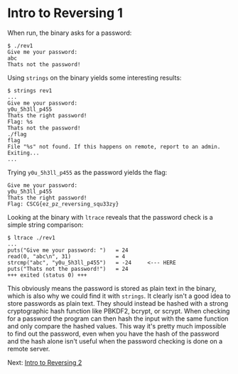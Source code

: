 # Intro to Reversing 1

When run, the binary asks for a password:
```
$ ./rev1
Give me your password:
abc
Thats not the password!
```

Using `strings` on the binary yields some interesting results:

```
$ strings rev1
...
Give me your password:
y0u_5h3ll_p455
Thats the right password!
Flag: %s
Thats not the password!
./flag
flag
File "%s" not found. If this happens on remote, report to an admin. Exiting...
...
```

Trying `y0u_5h3ll_p455` as the password yields the flag:
```
Give me your password:
y0u_5h3ll_p455
Thats the right password!
Flag: CSCG{ez_pz_reversing_squ33zy}
```

Looking at the binary with `ltrace` reveals that the password check is a simple string comparison:

```
$ ltrace ./rev1
...
puts("Give me your password: ")   = 24
read(0, "abc\n", 31)              = 4
strcmp("abc", "y0u_5h3ll_p455")   = -24     <--- HERE
puts("Thats not the password!")   = 24
+++ exited (status 0) +++
```

This obviously means the password is stored as plain text in the binary, which is also why we could find it with `strings`.
It clearly isn't a good idea to store passwords as plain text.
They should instead be hashed with a strong cryptographic hash function like PBKDF2, bcrypt, or scrypt.
When checking for a password the program can then hash the input with the same function and only compare the hashed values.
This way it's pretty much impossible to find out the password, even when you have the hash of the password and the hash alone isn't useful when the password checking is done on a remote server.

Next: [Intro to Reversing 2](intro_rev2.md)

